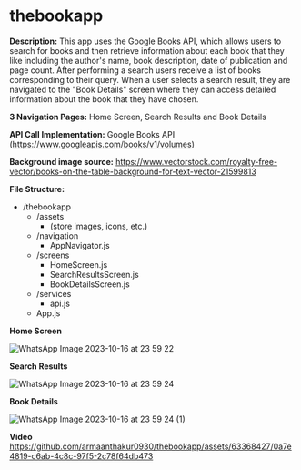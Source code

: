 # thebookapp
**Description:** This app uses the Google Books API, which allows users to search for books and then retrieve information about each book that they like including the author's name, book description, date of publication and page count. After performing a search users receive a list of books corresponding to their query. When a user selects a search result, they are navigated to the "Book Details" screen where they can access detailed information about the book that they have chosen. 

**3 Navigation Pages:** Home Screen, Search Results and Book Details

**API Call Implementation:** Google Books API (https://www.googleapis.com/books/v1/volumes)

**Background image source:** https://www.vectorstock.com/royalty-free-vector/books-on-the-table-background-for-text-vector-21599813

**File Structure:**
- /thebookapp
  - /assets
    - (store images, icons, etc.)
  - /navigation
    - AppNavigator.js
  - /screens
    - HomeScreen.js
    - SearchResultsScreen.js
    - BookDetailsScreen.js
  - /services
    - api.js
  - App.js

**Home Screen**

![WhatsApp Image 2023-10-16 at 23 59 22](https://github.com/armaanthakur0930/thebookapp/assets/63368427/9d4d816f-82f6-423a-9742-ef71ecadb4df)

**Search Results**

![WhatsApp Image 2023-10-16 at 23 59 24](https://github.com/armaanthakur0930/thebookapp/assets/63368427/dceff2a6-6cfe-41ea-bf71-0350065f3756)

**Book Details**

![WhatsApp Image 2023-10-16 at 23 59 24 (1)](https://github.com/armaanthakur0930/thebookapp/assets/63368427/66849567-8684-4bc0-bff1-475d43131393)

**Video**
https://github.com/armaanthakur0930/thebookapp/assets/63368427/0a7e4819-c6ab-4c8c-97f5-2c78f64db473

